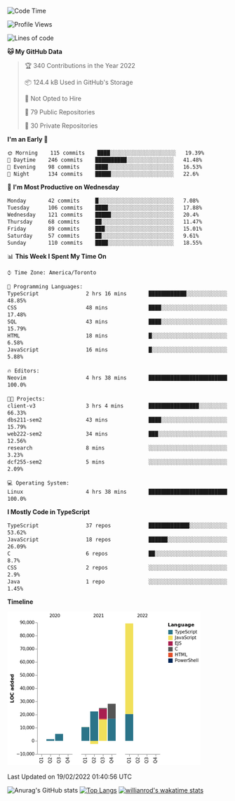 <!--START_SECTION:waka-->
![Code Time](http://img.shields.io/badge/Code%20Time-154%20hrs%2015%20mins-blue)

![Profile Views](http://img.shields.io/badge/Profile%20Views-17-blue)

![Lines of code](https://img.shields.io/badge/From%20Hello%20World%20I%27ve%20Written-180%20Thousand%20lines%20of%20code-blue)

**🐱 My GitHub Data** 

> 🏆 340 Contributions in the Year 2022
 > 
> 📦 124.4 kB Used in GitHub's Storage 
 > 
> 🚫 Not Opted to Hire
 > 
> 📜 79 Public Repositories 
 > 
> 🔑 30 Private Repositories  
 > 
**I'm an Early 🐤** 

```text
🌞 Morning    115 commits    ████░░░░░░░░░░░░░░░░░░░░░   19.39% 
🌆 Daytime    246 commits    ██████████░░░░░░░░░░░░░░░   41.48% 
🌃 Evening    98 commits     ████░░░░░░░░░░░░░░░░░░░░░   16.53% 
🌙 Night      134 commits    █████░░░░░░░░░░░░░░░░░░░░   22.6%

```
📅 **I'm Most Productive on Wednesday** 

```text
Monday       42 commits     █░░░░░░░░░░░░░░░░░░░░░░░░   7.08% 
Tuesday      106 commits    ████░░░░░░░░░░░░░░░░░░░░░   17.88% 
Wednesday    121 commits    █████░░░░░░░░░░░░░░░░░░░░   20.4% 
Thursday     68 commits     ██░░░░░░░░░░░░░░░░░░░░░░░   11.47% 
Friday       89 commits     ███░░░░░░░░░░░░░░░░░░░░░░   15.01% 
Saturday     57 commits     ██░░░░░░░░░░░░░░░░░░░░░░░   9.61% 
Sunday       110 commits    ████░░░░░░░░░░░░░░░░░░░░░   18.55%

```


📊 **This Week I Spent My Time On** 

```text
⌚︎ Time Zone: America/Toronto

💬 Programming Languages: 
TypeScript               2 hrs 16 mins       ████████████░░░░░░░░░░░░░   48.85% 
CSS                      48 mins             ████░░░░░░░░░░░░░░░░░░░░░   17.48% 
SQL                      43 mins             ████░░░░░░░░░░░░░░░░░░░░░   15.79% 
HTML                     18 mins             █░░░░░░░░░░░░░░░░░░░░░░░░   6.58% 
JavaScript               16 mins             █░░░░░░░░░░░░░░░░░░░░░░░░   5.88%

🔥 Editors: 
Neovim                   4 hrs 38 mins       █████████████████████████   100.0%

🐱‍💻 Projects: 
client-v3                3 hrs 4 mins        ████████████████░░░░░░░░░   66.33% 
dbs211-sem2              43 mins             ████░░░░░░░░░░░░░░░░░░░░░   15.79% 
web222-sem2              34 mins             ███░░░░░░░░░░░░░░░░░░░░░░   12.56% 
research                 8 mins              ░░░░░░░░░░░░░░░░░░░░░░░░░   3.23% 
dcf255-sem2              5 mins              ░░░░░░░░░░░░░░░░░░░░░░░░░   2.09%

💻 Operating System: 
Linux                    4 hrs 38 mins       █████████████████████████   100.0%

```

**I Mostly Code in TypeScript** 

```text
TypeScript               37 repos            █████████████░░░░░░░░░░░░   53.62% 
JavaScript               18 repos            ██████░░░░░░░░░░░░░░░░░░░   26.09% 
C                        6 repos             ██░░░░░░░░░░░░░░░░░░░░░░░   8.7% 
CSS                      2 repos             ░░░░░░░░░░░░░░░░░░░░░░░░░   2.9% 
Java                     1 repo              ░░░░░░░░░░░░░░░░░░░░░░░░░   1.45%

```


**Timeline**

![Chart not found](https://raw.githubusercontent.com/wise-introvert/wise-introvert/master/charts/bar_graph.png) 


 Last Updated on 19/02/2022 01:40:56 UTC
<!--END_SECTION:waka-->

![Anurag's GitHub stats](https://github-readme-stats.vercel.app/api?username=wise-introvert&count_private=true&show_icons=true)
[![Top Langs](https://github-readme-stats.vercel.app/api/top-langs/?username=wise-introvert&langs_count=10)](https://github.com/anuraghazra/github-readme-stats)
[![willianrod's wakatime stats](https://github-readme-stats.vercel.app/api/wakatime?username=wiseintrovert)](https://github.com/anuraghazra/github-readme-stats)
